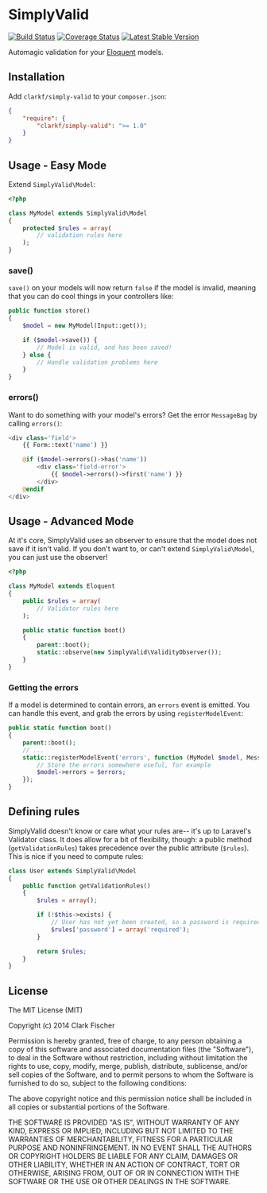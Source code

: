 # SimplyValid

[![Build Status](https://travis-ci.org/clarkf/SimplyValid.png)](https://travis-ci.org/clarkf/SimplyValid)
[![Coverage Status](https://coveralls.io/repos/clarkf/SimplyValid/badge.png)](https://coveralls.io/r/clarkf/SimplyValid)
[![Latest Stable Version](https://poser.pugx.org/clarkf/simply-valid/version.png)](https://packagist.org/packages/clarkf/simply-valid)

  Automagic validation for your [Eloquent](http://laravel.com/docs/eloquent)
models.


## Installation

Add `clarkf/simply-valid` to your `composer.json`:

```JSON
{
    "require": {
        "clarkf/simply-valid": ">= 1.0"
    }
}
```

## Usage - Easy Mode

Extend `SimplyValid\Model`:

```PHP
<?php

class MyModel extends SimplyValid\Model
{
    protected $rules = array(
        // validation rules here
    );
}
```

### save()

`save()` on your models will now return `false` if the model is invalid,
meaning that you can do cool things in your controllers like:

```PHP
public function store()
{
    $model = new MyModel(Input::get());

    if ($model->save()) {
        // Model is valid, and has been saved!
    } else {
        // Handle validation problems here
    }
}
```

### errors()

Want to do something with your model's errors?  Get the error
`MessageBag` by calling `errors()`:

```PHP
<div class='field'>
    {{ Form::text('name') }}

    @if ($model->errors()->has('name'))
        <div class='field-error'>
            {{ $model->errors()->first('name') }}
        </div>
    @endif
</div>
```

## Usage - Advanced Mode

At it's core, SimplyValid uses an observer to ensure that the model does
not save if it isn't valid.  If you don't want to, or can't extend
`SimplyValid\Model`, you can just use the observer!

```PHP
<?php

class MyModel extends Eloquent
{
    public $rules = array(
        // Validator rules here
    );

    public static function boot()
    {
        parent::boot();
        static::observe(new SimplyValid\ValidityObserver());
    }
}
```

### Getting the errors

If a model is determined to contain errors, an `errors` event is
emitted.  You can handle this event, and grab the errors by using
`registerModelEvent`:

```PHP
public static function boot()
{
    parent::boot();
    // ...
    static::registerModelEvent('errors', function (MyModel $model, MessageBag $errors) {
        // Store the errors somewhere useful, for example
        $model->errors = $errors;
    });
}
```

## Defining rules

SimplyValid doesn't know or care what your rules are-- it's up to
Laravel's Validator class.  It does allow for a bit of flexibility,
though:  a public method (`getValidationRules`) takes precedence over
the public attribute (`$rules`).  This is nice if you need to compute
rules:

```PHP
class User extends SimplyValid\Model
{
    public function getValidationRules()
    {
        $rules = array();

        if (!$this->exists) {
            // User has not yet been created, so a password is required
            $rules['password'] = array('required');
        }

        return $rules;
    }
}
```

## License

The MIT License (MIT)

Copyright (c) 2014 Clark Fischer

Permission is hereby granted, free of charge, to any person obtaining a
copy of this software and associated documentation files (the "Software"), to
deal in the Software without restriction, including without limitation the
rights to use, copy, modify, merge, publish, distribute, sublicense, and/or
sell copies of the Software, and to permit persons to whom the Software is
furnished to do so, subject to the following conditions:

The above copyright notice and this permission notice shall be included
in all copies or substantial portions of the Software.

THE SOFTWARE IS PROVIDED "AS IS", WITHOUT WARRANTY OF ANY KIND, EXPRESS
OR IMPLIED, INCLUDING BUT NOT LIMITED TO THE WARRANTIES OF MERCHANTABILITY,
FITNESS FOR A PARTICULAR PURPOSE AND NONINFRINGEMENT. IN NO EVENT SHALL
THE AUTHORS OR COPYRIGHT HOLDERS BE LIABLE FOR ANY CLAIM, DAMAGES OR OTHER
LIABILITY, WHETHER IN AN ACTION OF CONTRACT, TORT OR OTHERWISE, ARISING
FROM, OUT OF OR IN CONNECTION WITH THE SOFTWARE OR THE USE OR OTHER DEALINGS
IN THE SOFTWARE.
